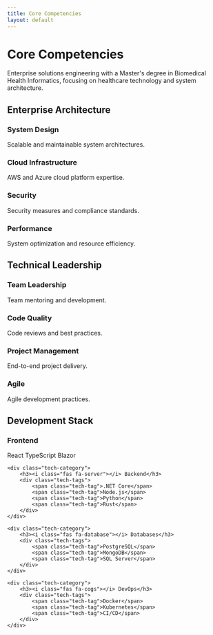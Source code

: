 ```yaml
---
title: Core Competencies
layout: default
---
```


# Core Competencies

Enterprise solutions engineering with a Master's degree in Biomedical Health Informatics, focusing on healthcare technology and system architecture.

## Enterprise Architecture

<div class="competency-grid">
    <div class="competency-card">
        <i class="fas fa-sitemap"></i>
        <h3>System Design</h3>
        <p>Scalable and maintainable system architectures.</p>
    </div>
    <div class="competency-card">
        <i class="fas fa-cloud"></i>
        <h3>Cloud Infrastructure</h3>
        <p>AWS and Azure cloud platform expertise.</p>
    </div>
    <div class="competency-card">
        <i class="fas fa-shield-alt"></i>
        <h3>Security</h3>
        <p>Security measures and compliance standards.</p>
    </div>
    <div class="competency-card">
        <i class="fas fa-tachometer-alt"></i>
        <h3>Performance</h3>
        <p>System optimization and resource efficiency.</p>
    </div>
</div>

## Technical Leadership

<div class="competency-grid">
    <div class="competency-card">
        <i class="fas fa-users"></i>
        <h3>Team Leadership</h3>
        <p>Team mentoring and development.</p>
    </div>
    <div class="competency-card">
        <i class="fas fa-code"></i>
        <h3>Code Quality</h3>
        <p>Code reviews and best practices.</p>
    </div>
    <div class="competency-card">
        <i class="fas fa-tasks"></i>
        <h3>Project Management</h3>
        <p>End-to-end project delivery.</p>
    </div>
    <div class="competency-card">
        <i class="fas fa-sync"></i>
        <h3>Agile</h3>
        <p>Agile development practices.</p>
    </div>
</div>

## Development Stack

<div class="tech-stack">
    <div class="tech-category">
        <h3><i class="fas fa-laptop-code"></i> Frontend</h3>
        <div class="tech-tags">
            <span class="tech-tag">React</span>
            <span class="tech-tag">TypeScript</span>
            <span class="tech-tag">Blazor</span>
        </div>
    </div>
    
    <div class="tech-category">
        <h3><i class="fas fa-server"></i> Backend</h3>
        <div class="tech-tags">
            <span class="tech-tag">.NET Core</span>
            <span class="tech-tag">Node.js</span>
            <span class="tech-tag">Python</span>
            <span class="tech-tag">Rust</span>
        </div>
    </div>
    
    <div class="tech-category">
        <h3><i class="fas fa-database"></i> Databases</h3>
        <div class="tech-tags">
            <span class="tech-tag">PostgreSQL</span>
            <span class="tech-tag">MongoDB</span>
            <span class="tech-tag">SQL Server</span>
        </div>
    </div>
    
    <div class="tech-category">
        <h3><i class="fas fa-cogs"></i> DevOps</h3>
        <div class="tech-tags">
            <span class="tech-tag">Docker</span>
            <span class="tech-tag">Kubernetes</span>
            <span class="tech-tag">CI/CD</span>
        </div>
    </div>
</div> 

